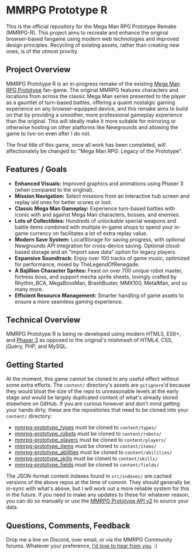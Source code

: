 # MMRPG Prototype R

This is the official repository for the Mega Man RPG Prototype Remake (MMRPG-R). This project aims to recreate and enhance the original browser-based fangame using modern web technologies and improved design principles.  Recycling of existing assets, rather than creating new ones, is of the utmost priority.

## Project Overview

MMRPG Prototype R is an in-progress remake of the existing [Mega Man RPG Prototype](https://prototype.mmrpg-world.net/) fan-game.  The original MMRPG features characters and locations from across the classic Mega Man series presented to the player as a gauntlet of turn-based battles, offering a quaint nostalgic gaming experience on any browser-equipped device, and this remake aims to build on that by providing a smoother, more professional gameplay experience than the original.  This will ideally make it more suitable for mirroring or otherwise hosting on other platforms like Newgrounds and allowing the game to live-on even after I do not.

The final title of this game, once all work has been completed, will affectionately be changed to: "Mega Man RPG: Legacy of the Prototype".

## Features / Goals

- **Enhanced Visuals:** Improved graphics and animations using Phaser 3 (when compared to the original).
- **Mission Navigation:** Select missions from an interactive hub screen and replay old ones for better scores or loot.
- **Classic Mega Man Gameplay:** Experience turn-based battles with iconic with and against Mega Man characters, bosses, and enemies.
- **Lots of Collectibles:**  Hundreds of unlockable special weapons and battle items combined with multiple in-game shops to spend your in-game currency on facilitates a lot of extra replay value.
- **Modern Save System:** LocalStorage for saving progress, with optional Newgrounds API integration for cross-device saving.  Optional cloud-based storage and an "import save data" option for legacy players.
- **Expansive Soundtrack:** Enjoy over 100 tracks of game music, optimized for performance, mixed by TheLegendOfRenegade.
- **A Bajillion Character Sprites:**  Feast on over 700 unique robot master, fortress boss, and support mecha sprite sheets, lovingly crafted by Rhythm_BCA, MegaBossMan, BrashBuster, MMX100, MetalMan, and so many more.  
- **Efficient Resource Management:** Smarter handling of game assets to ensure a more seamless gaming experience.

## Technical Overview

MMRPG Prototype R is being re-developed using modern HTML5, ES6+, and [Phaser 3](https://github.com/phaserjs/phaser) as opposed to the original's mishmash of HTML4, CSS, jQuery, PHP, and MySQL.  

## Getting Started

At the moment, this game cannot be cloned to any useful effect without some extra efforts.  The `content/` directory's assets are `gitignore`'d because they would bloat the size of the repo to unreasonable levels at the early stage and would be largely duplicated content of what's already stored elsewhere on GitHub.  If you are curious however and don't mind getting your hands dirty, these are the repositories that need to be cloned into your `content/` directory:

-  [mmrpg-prototype_types](https://github.com/AdrianMarceau/mmrpg-prototype_types) must be cloned to `content/types/`
-  [mmrpg-prototype_robots](https://github.com/AdrianMarceau/mmrpg-prototype_robots) must be cloned to `content/robots/`
-  [mmrpg-prototype_players](https://github.com/AdrianMarceau/mmrpg-prototype_players) must be cloned to `content/players/`
-  [mmrpg-prototype_items](https://github.com/AdrianMarceau/mmrpg-prototype_items) must be cloned to `content/items/`
-  [mmrpg-prototype_abilities](https://github.com/AdrianMarceau/mmrpg-prototype_abilities) must be cloned to `content/abilities/`
-  [mmrpg-prototype_skills](https://github.com/AdrianMarceau/mmrpg-prototype_skills) must be cloned to `content/skills/`
-  [mmrpg-prototype_fields](https://github.com/AdrianMarceau/mmrpg-prototype_fields) must be cloned to `content/fields/`

The JSON-format content indexes found in `src/indexes/` are cached versions of the above repos at the time of commit.  They should generally be in-sync with what's above, but I will work out a more reliable system for this in the future.  If you need to make any updates to these for whatever reason, you can do so manually or use the [MMRPG Prototype API v2](https://prototype.mmrpg-world.net/api/v2/) to source your data. 

## Questions, Comments, Feedback

Drop me a line on Discord, over email, or via the MMRPG Community forums.  Whatever your preference, [I'd love to hear from you](https://adrianmarceau.ca/).  :)


